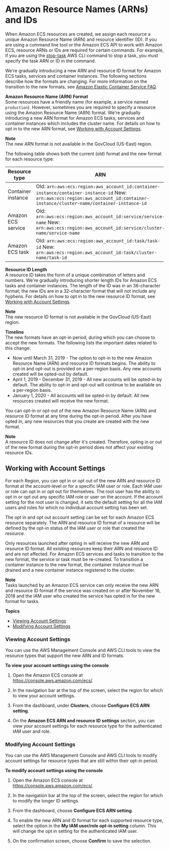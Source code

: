 # Amazon Resource Names \(ARNs\) and IDs<a name="ecs-resource-ids"></a>

When Amazon ECS resources are created, we assign each resource a unique Amazon Resource Name \(ARN\) and resource identifier \(ID\)\. If you are using a command line tool or the Amazon ECS API to work with Amazon ECS, resource ARNs or IDs are required for certain commands\. For example, if you are using the [stop\-task](https://docs.aws.amazon.com/cli/latest/reference/ecs/stop-task.html) AWS CLI command to stop a task, you must specify the task ARN or ID in the command\.

We're gradually introducing a new ARN and resource ID format for Amazon ECS tasks, services and container instances\. The following sections describe how the formats are changing\. For more information on the transition to the new formats, see [Amazon Elastic Container Service FAQ](https://aws.amazon.com/ecs/faqs/)\.

**Amazon Resource Name \(ARN\) Format**  
Some resources have a friendly name \(for example, a service named `production`\)\. However, sometimes you are required to specify a resource using the Amazon Resource Name \(ARN\) format\. We're gradually introducing a new ARN format for Amazon ECS tasks, services and container instances which includes the cluster name\. For details on how to opt in to the new ARN format, see [Working with Account Settings](#ecs-resource-ids-working-with)\.

**Note**  
The new ARN format is not available in the GovCloud \(US\-East\) region\.

The following table shows both the current \(old\) format and the new format for each resource type:


|  Resource type  |  ARN  | 
| --- | --- | 
|  Container instance  |  Old: `arn:aws:ecs:region:aws_account_id:container-instance/container-instance-id` New: `arn:aws:ecs:region:aws_account_id:container-instance/cluster-name/container-instance-id`  | 
|  Amazon ECS service  |  Old: `arn:aws:ecs:region:aws_account_id:service/service-name` New: `arn:aws:ecs:region:aws_account_id:service/cluster-name/service-name`  | 
|  Amazon ECS task  |  Old: `arn:aws:ecs:region:aws_account_id:task/task-id` New: `arn:aws:ecs:region:aws_account_id:task/cluster-name/task-id`  | 

**Resource ID Length**  
A resource ID takes the form of a unique combination of letters and numbers\. We're gradually introducing shorter length IDs for Amazon ECS tasks and container instances\. The length of the ID was in an 36\-character format; the new IDs are in a 32\-character format that will not include any hyphens\. For details on how to opt in to the new resource ID format, see [Working with Account Settings](#ecs-resource-ids-working-with)\.

**Note**  
The new resource ID format is not available in the GovCloud \(US\-East\) region\.

**Timeline**  
The new formats have an opt\-in period, during which you can choose to accept the new formats\. The following lists the important dates related to this change:
+ Now until March 31, 2019 \- The option to opt\-in to the new Amazon Resource Name \(ARN\) and resource ID formats begins\. The ability to opt\-in and opt\-out is provided on a per\-region basis\. Any new accounts created will be opted\-out by default\.
+ April 1, 2019 \- December 31, 2019 \- All new accounts will be opted\-in by default\. The ability to opt\-in and opt\-out will continue to be available on a per\-region basis\.
+ January 1, 2020 \- All accounts will be opted\-in by default\. All new resources created will receive the new format\.

You can opt\-in or opt\-out of the new Amazon Resource Name \(ARN\) and resource ID format at any time during the opt\-in period\. After you have opted in, any new resources that you create are created with the new format\.

**Note**  
A resource ID does not change after it's created\. Therefore, opting in or out of the new format during the opt\-in period does not affect your existing resource IDs\.

## Working with Account Settings<a name="ecs-resource-ids-working-with"></a>

For each Region, you can opt in or opt out of the new ARN and resource ID format at the account\-level or for a specific IAM user or role\. Each IAM user or role can opt in or opt out for themselves\. The root user has the ability to opt in or opt out any specific IAM role or user on the account\. If the account setting for the root user is changed, it sets the default setting for all the IAM users and roles for which no individual account setting has been set\.

The opt in and opt out account setting can be set for each Amazon ECS resource separately\. The ARN and resource ID format of a resource will be defined by the opt\-in status of the IAM user or role that created the resource\.

Only resources launched after opting in will receive the new ARN and resource ID format\. All existing resources keep their ARN and resource ID and are not affected\. For Amazon ECS services and tasks to transition to the new format, the service or task must be re\-created\. To transition a container instance to the new format, the container instance must be drained and a new container instance registered to the cluster\.

**Note**  
Tasks launched by an Amazon ECS service can only receive the new ARN and resource ID format if the service was created on or after November 16, 2018 and the IAM user who created the service has opted in for the new format for tasks\.

**Topics**
+ [Viewing Account Settings](#ecs-viewing_longer_id_settings)
+ [Modifying Account Settings](#ecs-modifying_longer_id_settings)

### Viewing Account Settings<a name="ecs-viewing_longer_id_settings"></a>

You can use the AWS Management Console and AWS CLI tools to view the resource types that support the new ARN and ID formats\.

**To view your account settings using the console**

1. Open the Amazon ECS console at [https://console\.aws\.amazon\.com/ecs/](https://console.aws.amazon.com/ecs/)\.

1. In the navigation bar at the top of the screen, select the region for which to view your account settings\. 

1. From the dashboard, under **Clusters**, choose **Configure ECS ARN setting**\.

1. On the **Amazon ECS ARN and resource ID settings** section, you can view your account settings for each resource type for the authenticated IAM user and role\.

### Modifying Account Settings<a name="ecs-modifying_longer_id_settings"></a>

You can use the AWS Management Console and AWS CLI tools to modify account settings for resource types that are still within their opt\-in period\.

**To modify account settings using the console**

1. Open the Amazon ECS console at [https://console\.aws\.amazon\.com/ecs/](https://console.aws.amazon.com/ecs/)\.

1. In the navigation bar at the top of the screen, select the region for which to modify the longer ID settings\.

1. From the dashboard, choose **Configure ECS ARN setting**\.

1. To enable the new ARN and ID format for each supported resource type, select the option in the **My IAM user/role opt\-in setting** column\. This will change the opt in setting for the authenticated IAM user\.

1. On the confirmation screen, choose **Confirm** to save the selection\.